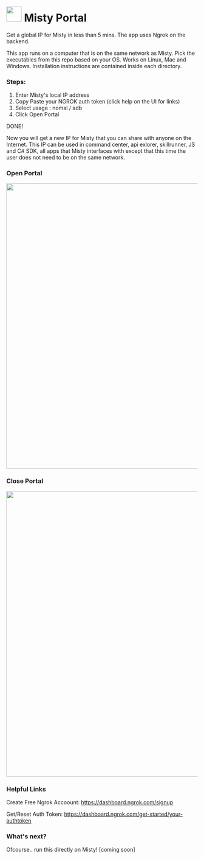 # <img src="https://i.imgur.com/X1CuXOw.png" width="40">   Misty Portal 

Get a global IP for Misty in less than 5 mins. The app uses Ngrok on the backend.

This app runs on a computer that is on the same network as Misty. Pick the executables from this repo based on your OS. Works on Linux, Mac and Windows. Installation instructions are contained inside each directory.

### Steps:
1. Enter Misty's local IP address
2. Copy Paste your NGROK auth token (click help on the UI for links)
3. Select usage : nomal / adb
4. Click Open Portal

DONE!

Now you will get a new IP for Misty that you can share with anyone on the Internet. 
This IP can be used in command center, api exlorer, skillrunner, JS and C# SDK, all apps that Misty interfaces with except that this time the user does not need to be on the same network.

### Open Portal
<img src="https://i.imgur.com/wQFMUeC.png" width="750"> 

### Close Portal
<img src="https://i.imgur.com/ZJsDctk.png" width="750"> 

### Helpful Links

Create Free Ngrok Accoount: https://dashboard.ngrok.com/signup

Get/Reset Auth Token: https://dashboard.ngrok.com/get-started/your-authtoken

### What's next?

Ofcourse.. run this directly on Misty! [coming soon]
